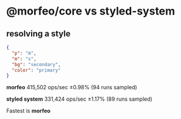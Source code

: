 # @morfeo/core vs styled-system

## resolving a style

```json
{
  "p": "m",
  "m": "s",
  "bg": "secondary",
  "color": "primary"
}
```

**morfeo**  415,502 ops/sec ±0.98% (94 runs sampled)

**styled system**  331,424 ops/sec ±1.17% (89 runs sampled)

Fastest is **morfeo**

